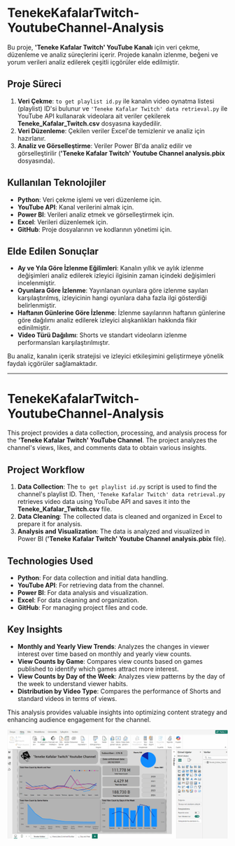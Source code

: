 # TenekeKafalarTwitch-YoutubeChannel-Analysis

Bu proje, **'Teneke Kafalar Twitch' YouTube Kanalı** için veri çekme, düzenleme ve analiz süreçlerini içerir. Projede kanalın izlenme, beğeni ve yorum verileri analiz edilerek çeşitli içgörüler elde edilmiştir.

## Proje Süreci
1. **Veri Çekme**: `to get playlist id.py` ile kanalın video oynatma listesi (playlist) ID'si bulunur ve `'Teneke Kafalar Twitch' data retrieval.py` ile YouTube API kullanarak videolara ait veriler çekilerek **Teneke_Kafalar_Twitch.csv** dosyasına kaydedilir.
2. **Veri Düzenleme**: Çekilen veriler Excel'de temizlenir ve analiz için hazırlanır.
3. **Analiz ve Görselleştirme**: Veriler Power BI'da analiz edilir ve görselleştirilir (**'Teneke Kafalar Twitch' Youtube Channel analysis.pbix** dosyasında).

## Kullanılan Teknolojiler
- **Python**: Veri çekme işlemi ve veri düzenleme için.
- **YouTube API**: Kanal verilerini almak için.
- **Power BI**: Verileri analiz etmek ve görselleştirmek için.
- **Excel**: Verileri düzenlemek için.
- **GitHub**: Proje dosyalarının ve kodlarının yönetimi için.

## Elde Edilen Sonuçlar
- **Ay ve Yıla Göre İzlenme Eğilimleri**: Kanalın yıllık ve aylık izlenme değişimleri analiz edilerek izleyici ilgisinin zaman içindeki değişimleri incelenmiştir.
- **Oyunlara Göre İzlenme**: Yayınlanan oyunlara göre izlenme sayıları karşılaştırılmış, izleyicinin hangi oyunlara daha fazla ilgi gösterdiği belirlenmiştir.
- **Haftanın Günlerine Göre İzlenme**: İzlenme sayılarının haftanın günlerine göre dağılımı analiz edilerek izleyici alışkanlıkları hakkında fikir edinilmiştir.
- **Video Türü Dağılımı**: Shorts ve standart videoların izlenme performansları karşılaştırılmıştır.

Bu analiz, kanalın içerik stratejisi ve izleyici etkileşimini geliştirmeye yönelik faydalı içgörüler sağlamaktadır.

---

# TenekeKafalarTwitch-YoutubeChannel-Analysis

This project provides a data collection, processing, and analysis process for the **'Teneke Kafalar Twitch' YouTube Channel**. The project analyzes the channel's views, likes, and comments data to obtain various insights.

## Project Workflow
1. **Data Collection**: The `to get playlist id.py` script is used to find the channel's playlist ID. Then, `'Teneke Kafalar Twitch' data retrieval.py` retrieves video data using YouTube API and saves it into the **Teneke_Kafalar_Twitch.csv** file.
2. **Data Cleaning**: The collected data is cleaned and organized in Excel to prepare it for analysis.
3. **Analysis and Visualization**: The data is analyzed and visualized in Power BI (**'Teneke Kafalar Twitch' Youtube Channel analysis.pbix** file).

## Technologies Used
- **Python**: For data collection and initial data handling.
- **YouTube API**: For retrieving data from the channel.
- **Power BI**: For data analysis and visualization.
- **Excel**: For data cleaning and organization.
- **GitHub**: For managing project files and code.

## Key Insights
- **Monthly and Yearly View Trends**: Analyzes the changes in viewer interest over time based on monthly and yearly view counts.
- **View Counts by Game**: Compares view counts based on games published to identify which games attract more interest.
- **View Counts by Day of the Week**: Analyzes view patterns by the day of the week to understand viewer habits.
- **Distribution by Video Type**: Compares the performance of Shorts and standard videos in terms of views.

This analysis provides valuable insights into optimizing content strategy and enhancing audience engagement for the channel.

![Teneke Kafalar Analizi Görseli](https://github.com/bugrahansimsek/TenekeKafalarTwitch-YoutubeChannel-Analysis/blob/main/TenekeKafalarTwitch.gif)
